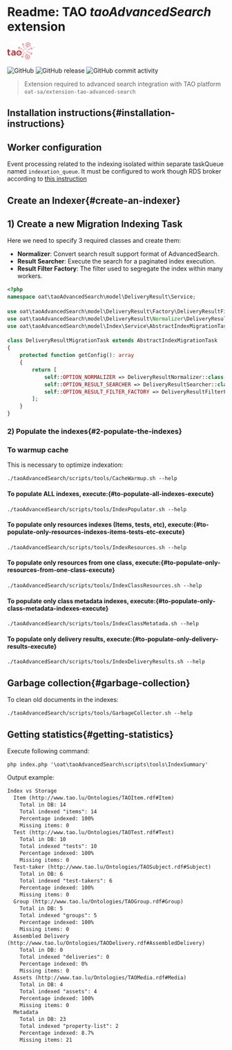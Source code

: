 # Readme: TAO _taoAdvancedSearch_ extension

![TAO Logo](https://github.com/oat-sa/taohub-developer-guide/raw/master/resources/tao-logo.png)

![GitHub](https://img.shields.io/github/license/oat-sa/extension-tao-advanced-search.svg)
![GitHub release](https://img.shields.io/github/release/oat-sa/extension-tao-advanced-search.svg)
![GitHub commit activity](https://img.shields.io/github/commit-activity/y/oat-sa/extension-tao-advanced-search.svg)

> Extension required to advanced search integration with TAO platform `oat-sa/extension-tao-advanced-search`

## Installation instructions{#installation-instructions}

## Worker configuration
Event processing related to the indexing isolated within separate taskQueue named `indexation_queue`. 
It must be configured to work though RDS broker according to [this instruction](https://github.com/oat-sa/extension-tao-task-queue/blob/master/README)

## Create an Indexer{#create-an-indexer}

## 1) Create a new Migration Indexing Task

Here we need to specify 3 required classes and create them:

- **Normalizer**: Convert search result support format of AdvancedSearch.
- **Result Searcher**: Execute the search for a paginated index execution.
- **Result Filter Factory**: The filter used to segregate the index within many workers. 

```php
<?php
namespace oat\taoAdvancedSearch\model\DeliveryResult\Service;

use oat\taoAdvancedSearch\model\DeliveryResult\Factory\DeliveryResultFilterFactory;
use oat\taoAdvancedSearch\model\DeliveryResult\Normalizer\DeliveryResultNormalizer;
use oat\taoAdvancedSearch\model\Index\Service\AbstractIndexMigrationTask;

class DeliveryResultMigrationTask extends AbstractIndexMigrationTask
{
    protected function getConfig(): array
    {
        return [
            self::OPTION_NORMALIZER => DeliveryResultNormalizer::class,
            self::OPTION_RESULT_SEARCHER => DeliveryResultSearcher::class,
            self::OPTION_RESULT_FILTER_FACTORY => DeliveryResultFilterFactory::class,
        ];
    }
}
``` 

### 2) Populate the indexes{#2-populate-the-indexes}

### To warmup cache

This is necessary to optimize indexation:

```shell
./taoAdvancedSearch/scripts/tools/CacheWarmup.sh --help
```

#### To populate ALL indexes, execute:{#to-populate-all-indexes-execute}

```shell script
./taoAdvancedSearch/scripts/tools/IndexPopulator.sh --help
```

#### To populate only resources indexes (Items, tests, etc), execute:{#to-populate-only-resources-indexes-items-tests-etc-execute}

```shell script
./taoAdvancedSearch/scripts/tools/IndexResources.sh --help
```

#### To populate only resources from one class, execute:{#to-populate-only-resources-from-one-class-execute}

```shell script
./taoAdvancedSearch/scripts/tools/IndexClassResources.sh --help
```

#### To populate only class metadata indexes, execute:{#to-populate-only-class-metadata-indexes-execute}

```shell script
./taoAdvancedSearch/scripts/tools/IndexClassMetatada.sh --help
```

#### To populate only delivery results, execute:{#to-populate-only-delivery-results-execute}

```shell script
./taoAdvancedSearch/scripts/tools/IndexDeliveryResults.sh --help
```

## Garbage collection{#garbage-collection}

To clean old documents in the indexes:

````shell
./taoAdvancedSearch/scripts/tools/GarbageCollector.sh --help
````

## Getting statistics{#getting-statistics}

Execute following command:
```shell
php index.php '\oat\taoAdvancedSearch\scripts\tools\IndexSummary'
```

Output example:
```shell
Index vs Storage
  Item (http://www.tao.lu/Ontologies/TAOItem.rdf#Item)
    Total in DB: 14
    Total indexed "items": 14
    Percentage indexed: 100%
    Missing items: 0
  Test (http://www.tao.lu/Ontologies/TAOTest.rdf#Test)
    Total in DB: 10
    Total indexed "tests": 10
    Percentage indexed: 100%
    Missing items: 0
  Test-taker (http://www.tao.lu/Ontologies/TAOSubject.rdf#Subject)
    Total in DB: 6
    Total indexed "test-takers": 6
    Percentage indexed: 100%
    Missing items: 0
  Group (http://www.tao.lu/Ontologies/TAOGroup.rdf#Group)
    Total in DB: 5
    Total indexed "groups": 5
    Percentage indexed: 100%
    Missing items: 0
  Assembled Delivery (http://www.tao.lu/Ontologies/TAODelivery.rdf#AssembledDelivery)
    Total in DB: 0
    Total indexed "deliveries": 0
    Percentage indexed: 0%
    Missing items: 0
  Assets (http://www.tao.lu/Ontologies/TAOMedia.rdf#Media)
    Total in DB: 4
    Total indexed "assets": 4
    Percentage indexed: 100%
    Missing items: 0
  Metadata
    Total in DB: 23
    Total indexed "property-list": 2
    Percentage indexed: 8.7%
    Missing items: 21
```